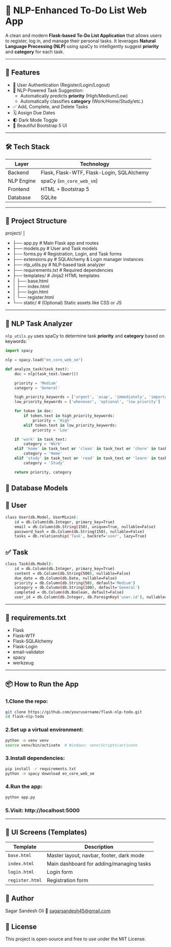 # 📝 NLP-Enhanced To-Do List Web App

A clean and modern **Flask-based To-Do List Application** that allows users to register, log in, and manage their personal tasks. It leverages **Natural Language Processing (NLP)** using spaCy to intelligently suggest **priority** and **category** for each task.

---

## 🚀 Features

- 🔐 User Authentication (Register/Login/Logout)
- 🧠 NLP-Powered Task Suggestion:
  - Automatically predicts **priority** (High/Medium/Low)
  - Automatically classifies **category** (Work/Home/Study/etc.)
- ✅ Add, Complete, and Delete Tasks
- 🗓️ Assign Due Dates
- 🌓 Dark Mode Toggle
- 🎨 Beautiful Bootstrap 5 UI

---

## 🛠️ Tech Stack

| Layer        | Technology               |
|--------------|---------------------------|
| Backend      | Flask, Flask-WTF, Flask-Login, SQLAlchemy |
| NLP Engine   | spaCy (`en_core_web_sm`) |
| Frontend     | HTML + Bootstrap 5       |
| Database     | SQLite                    |

---

## 📁 Project Structure
project/
│
- ├── app.py # Main Flask app and routes
- ├── models.py # User and Task models
- ├── forms.py # Registration, Login, and Task forms
- ├── extensions.py # SQLAlchemy & Login manager instances
- ├── nlp_utils.py # NLP-based task analyzer
- ├── requirements.txt # Required dependencies
- ├── templates/ # Jinja2 HTML templates
- │ ├── base.html
- │ ├── index.html
- │ ├── login.html
- │ └── register.html
- └── static/ # (Optional) Static assets like CSS or JS


---

## 🧠 NLP Task Analyzer

`nlp_utils.py` uses spaCy to determine task **priority** and **category** based on keywords:
`
```python
import spacy

nlp = spacy.load("en_core_web_sm")

def analyze_task(task_text):
    doc = nlp(task_text.lower())

    priority = 'Medium'
    category = 'General'

    high_priority_keywords = ['urgent', 'asap', 'immediately', 'important', 'high priority']
    low_priority_keywords = ['whenever', 'optional', 'low priority']

    for token in doc:
        if token.text in high_priority_keywords:
            priority = 'High'
        elif token.text in low_priority_keywords:
            priority = 'Low'

    if 'work' in task_text:
        category = 'Work'
    elif 'home' in task_text or 'clean' in task_text or 'chore' in task_text:
        category = 'Home'
    elif 'study' in task_text or 'read' in task_text or 'learn' in task_text:
        category = 'Study'

    return priority, category

```
## 🔐 Database Models
## 👤 User
```bash
class User(db.Model, UserMixin):
    id = db.Column(db.Integer, primary_key=True)
    email = db.Column(db.String(150), unique=True, nullable=False)
    password_hash = db.Column(db.String(150), nullable=False)
    tasks = db.relationship('Task', backref='user', lazy=True)
```
## ✅ Task
```bash
class Task(db.Model):
    id = db.Column(db.Integer, primary_key=True)
    content = db.Column(db.String(500), nullable=False)
    due_date = db.Column(db.Date, nullable=False)
    priority = db.Column(db.String(50), default='Medium')
    category = db.Column(db.String(100), default='General')
    completed = db.Column(db.Boolean, default=False)
    user_id = db.Column(db.Integer, db.ForeignKey('user.id'), nullable=False)
```
  ---
## 🧾 requirements.txt
- Flask
- Flask-WTF
- Flask-SQLAlchemy
- Flask-Login
- email-validator
- spacy
- werkzeug

---
## 📦 How to Run the App
### 1.Clone the repo:
```bash
git clone https://github.com/yourusername/flask-nlp-todo.git
cd flask-nlp-todo
```

### 2.Set up a virtual environment:
```bash
python -m venv venv
source venv/bin/activate  # Windows: venv\Scripts\activate
```

### 3.Install dependencies:
```bash
pip install -r requirements.txt
python -m spacy download en_core_web_sm
```
### 4.Run the app:
```bash
python app.py
```

### 5.Visit: http://localhost:5000
---
## 🎨 UI Screens (Templates)

| Template        | Description                              |
| --------------- | ---------------------------------------- |
| `base.html`     | Master layout, navbar, footer, dark mode |
| `index.html`    | Main dashboard for adding/managing tasks |
| `login.html`    | Login form                               |
| `register.html` | Registration form                        |

## 👤 Author
Sagar Sandesh Oli
📧 sagarsandesh45@gmail.com
## 📜 License
This project is open-source and free to use under the MIT License.

